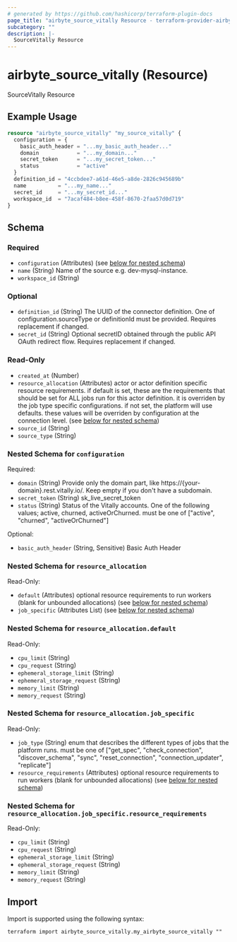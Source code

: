 ```yaml
---
# generated by https://github.com/hashicorp/terraform-plugin-docs
page_title: "airbyte_source_vitally Resource - terraform-provider-airbyte"
subcategory: ""
description: |-
  SourceVitally Resource
---
```


# airbyte_source_vitally (Resource)

SourceVitally Resource

## Example Usage

```terraform
resource "airbyte_source_vitally" "my_source_vitally" {
  configuration = {
    basic_auth_header = "...my_basic_auth_header..."
    domain            = "...my_domain..."
    secret_token      = "...my_secret_token..."
    status            = "active"
  }
  definition_id = "4ccbdee7-a61d-46e5-a8de-2826c945689b"
  name          = "...my_name..."
  secret_id     = "...my_secret_id..."
  workspace_id  = "7acaf484-b8ee-458f-8670-2faa57d0d719"
}
```

<!-- schema generated by tfplugindocs -->
## Schema

### Required

- `configuration` (Attributes) (see [below for nested schema](#nestedatt--configuration))
- `name` (String) Name of the source e.g. dev-mysql-instance.
- `workspace_id` (String)

### Optional

- `definition_id` (String) The UUID of the connector definition. One of configuration.sourceType or definitionId must be provided. Requires replacement if changed.
- `secret_id` (String) Optional secretID obtained through the public API OAuth redirect flow. Requires replacement if changed.

### Read-Only

- `created_at` (Number)
- `resource_allocation` (Attributes) actor or actor definition specific resource requirements. if default is set, these are the requirements that should be set for ALL jobs run for this actor definition. it is overriden by the job type specific configurations. if not set, the platform will use defaults. these values will be overriden by configuration at the connection level. (see [below for nested schema](#nestedatt--resource_allocation))
- `source_id` (String)
- `source_type` (String)

<a id="nestedatt--configuration"></a>
### Nested Schema for `configuration`

Required:

- `domain` (String) Provide only the domain part, like https://{your-domain}.rest.vitally.io/.  Keep empty if you don't have a subdomain.
- `secret_token` (String) sk_live_secret_token
- `status` (String) Status of the Vitally accounts. One of the following values; active, churned, activeOrChurned. must be one of ["active", "churned", "activeOrChurned"]

Optional:

- `basic_auth_header` (String, Sensitive) Basic Auth Header


<a id="nestedatt--resource_allocation"></a>
### Nested Schema for `resource_allocation`

Read-Only:

- `default` (Attributes) optional resource requirements to run workers (blank for unbounded allocations) (see [below for nested schema](#nestedatt--resource_allocation--default))
- `job_specific` (Attributes List) (see [below for nested schema](#nestedatt--resource_allocation--job_specific))

<a id="nestedatt--resource_allocation--default"></a>
### Nested Schema for `resource_allocation.default`

Read-Only:

- `cpu_limit` (String)
- `cpu_request` (String)
- `ephemeral_storage_limit` (String)
- `ephemeral_storage_request` (String)
- `memory_limit` (String)
- `memory_request` (String)


<a id="nestedatt--resource_allocation--job_specific"></a>
### Nested Schema for `resource_allocation.job_specific`

Read-Only:

- `job_type` (String) enum that describes the different types of jobs that the platform runs. must be one of ["get_spec", "check_connection", "discover_schema", "sync", "reset_connection", "connection_updater", "replicate"]
- `resource_requirements` (Attributes) optional resource requirements to run workers (blank for unbounded allocations) (see [below for nested schema](#nestedatt--resource_allocation--job_specific--resource_requirements))

<a id="nestedatt--resource_allocation--job_specific--resource_requirements"></a>
### Nested Schema for `resource_allocation.job_specific.resource_requirements`

Read-Only:

- `cpu_limit` (String)
- `cpu_request` (String)
- `ephemeral_storage_limit` (String)
- `ephemeral_storage_request` (String)
- `memory_limit` (String)
- `memory_request` (String)

## Import

Import is supported using the following syntax:

```shell
terraform import airbyte_source_vitally.my_airbyte_source_vitally ""
```
